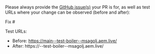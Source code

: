Please always provide the [GitHub issue(s)](../issues) your PR is for, as well as test URLs where your change can be observed (before and after):

Fix #<gh-issue-id>

Test URLs:
- Before: https://main--test-boiler--msagolj.aem.live/
- After: https://<branch>--test-boiler--msagolj.aem.live/
